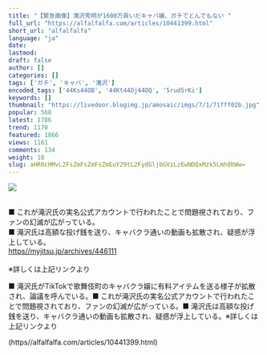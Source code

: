 ```yaml
---
title: "【緊急画像】滝沢秀明が1600万貢いだキャバ嬢、ガチでとんでもない "
full_url: "https://alfalfalfa.com/articles/10441399.html"
short_url: "alfalfalfa"
language: "ja"
date: 
lastmod: 
draft: false
author: []
categories: []
tags: ['ガチ', 'キャバ', '滝沢']
encoded_tags: ['44Ks44OB', '44Kt44Oj44OQ', '5rud5rKi']
keywords: []
thumbnail: "https://livedoor.blogimg.jp/amosaic/imgs/7/1/71fff02b.jpg"
popular: 568
latest: 1786
trend: 1170
featured: 1866
views: 1161
comments: 134
weight: 18
slug: aHR0cHMvL2FsZmFsZmFsZmEuY29tL2FydGljbGVzLzEwNDQxMzk5Lmh0bWw=
---
```


![](https://livedoor.blogimg.jp/amosaic/imgs/7/1/71fff02b.jpg)

<div><br> ■ これが滝沢氏の実名公式アカウントで行われたことで問題視されており、ファンの幻滅が広がっている。<br> ■ 滝沢氏は高額な投げ銭を送り、キャバクラ通いの動画も拡散され、疑惑が浮上している。<br> <a href='https//myjitsu.jp/archives/446111' target='_blank' rel='nofollow'>https//myjitsu.jp/archives/446111</a><br> <br> ※詳しくは上記リンクより<br> <p>■ 滝沢氏がTikTokで歌舞伎町のキャバクラ嬢に有料アイテムを送る様子が拡散され、論議を呼んでいる。■ これが滝沢氏の実名公式アカウントで行われたことで問題視されており、ファンの幻滅が広がっている。■ 滝沢氏は高額な投げ銭を送り、キャバクラ通いの動画も拡散され、疑惑が浮上している。※詳しくは上記リンクより</p></div>

(https//alfalfalfa.com/articles/10441399.html)
